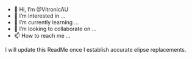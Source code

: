 - 👋 Hi, I’m @VitronicAU
- 👀 I’m interested in ...
- 🌱 I’m currently learning ...
- 💞️ I’m looking to collaborate on ...
- 📫 How to reach me ...

I will update this ReadMe once I establish accurate elipse replacements.
